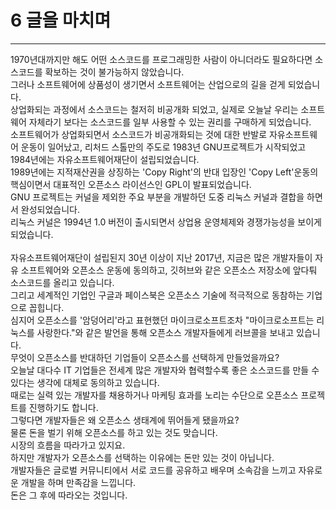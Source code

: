 # 6 글을 마치며
---
 1970년대까지만 해도 어떤 소스코드를 프로그래밍한 사람이 아니더라도 필요하다면 소스코드를 확보하는 것이 불가능하지 않았습니다.<br>
그러나 소프트웨어에 상품성이 생기면서 소프트웨어는 산업으로의 길을 걷게 되었습니다.<br> 상업화되는 과정에서 소스코드는 철저히 비공개화 되었고,
실제로 오늘날 우리는 소프트웨어 자체라기 보다는 소스코드를 일부 사용할 수 있는 권리를 구매하게 되었습니다.<br>
소프트웨어가 상업화되면서 소스코드가 비공개화되는 것에 대한 반발로 자유소프트웨어 운동이 일어났고, 리처드 스톨만의 주도로 1983년 GNU프로젝트가 시작되었고 1984년에는 자유소프트웨어재단이 설립되었습니다.<br>
1989년에는 지적재산권을 상징하는 'Copy Right'의 반대 입장인 'Copy Left'운동의 핵심이면서 대표적인 오픈소스 라이선스인 GPL이 발표되었습니다.<br>
GNU 프로젝트는 커널을 제외한 주요 부분을 개발하던 도중 리눅스 커널과 결합을 하면서 완성되었습니다.<br>
리눅스 커널은 1994년 1.0 버전이 출시되면서 상업용 운영체제와 경쟁가능성을 보이게 되었습니다.<br>
<br>
 자유소프트웨어재단이 설립된지 30년 이상이 지난 2017년, 지금은 많은 개발자들이 자유 소프트웨어와 오픈소스 운동에 동의하고, 깃허브와 같은 오픈소스 저장소에 앞다퉈 소스코드를 올리고 있습니다.<br>그리고 세계적인 기업인 구글과 페이스북은 오픈소스 기술에 적극적으로 동참하는 기업으로 꼽힙니다.<br>심지어 오픈소스를 '암덩어리'라고 표현했던 마이크로소프트조차 "마이크로소프트는 리눅스를 사랑한다."와 같은 발언을 통해 오픈소스 개발자들에게 러브콜을 보내고 있습니다.<br>무엇이 오픈소스를 반대하던 기업들이 오픈소스를 선택하게 만들었을까요?<br>오늘날 대다수 IT 기업들은 전세계 많은 개발자와 협력할수록 좋은 소스코드를 만들 수 있다는 생각에 대체로 동의하고 있습니다.<br> 때로는 실력 있는 개발자를 채용하거나 마케팅 효과를 노리는 수단으로 오픈소스 프로젝트를 진행하기도 합니다.<br>그렇다면 개발자들은 왜 오픈소스 생태계에 뛰어들게 됐을까요?<br>물론 돈을 벌기 위해 오픈소스를 하고 있는 것도 맞습니다.<br>시장의 흐름을 따라가고 있지요.<br>하지만 개발자가 오픈소스를 선택하는 이유에는 돈만 있는 것이 아닙니다.<br> 개발자들은 글로벌 커뮤니티에서 서로 코드를 공유하고 배우며 소속감을 느끼고 자유로운 개발을 하며 만족감을 느낍니다.<br> 돈은 그 후에 따라오는 것입니다.<br><br>
 
